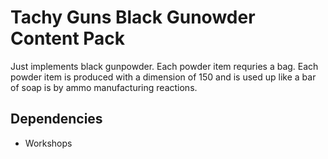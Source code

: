 # Tachy Guns Black Gunowder Content Pack

Just implements black gunpowder.
Each powder item requries a bag.
Each powder item is produced with a dimension of 150 and is used up like a bar of soap is by ammo manufacturing reactions.

## Dependencies

- Workshops
